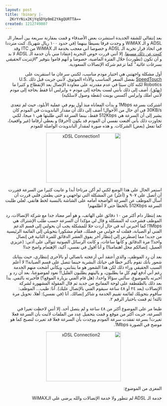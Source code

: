 ```yaml
---
layout: post
title: !binary |-
  2KrYrNix2KjYqSDYp9mE2YAgQURTTA==
created: 1212749807
---
```

<p style="direction: rtl; text-align: right;">بعد إنتقالي للشقة الجديدة استشرت بعض الأصدقاء و قمت بمقارنة سريعة بين أسعار الـ ADSL و الـ WiMAX و وجدت فرقا بسيطا بينهما (في حدود ١٠٠ ريال شهريا). كنت مترددا في اتخاذ قرار تجربة الـ ADSL و خصوصا أني معجب بخدمة الـ WiMAX من ITC وقد <a href="http://yousef.raffah.com/node/214">كتبت عن ذلك مسبقا</a>. إلا أنني قررت خوض التجربة إعتقادا مني بأن خدمة الـ ADSL لا بد و أن تكون (تطورت) خلال الفترة الماضية، خصوصا و أنهم قاموا بتوفير &quot;<span style="font-style: italic;">الإنترنت الحقيقي بسرعات عالية</span>&quot; كما تزعم شركة الإتصالات السعودية.</p> <p style="direction: rtl; text-align: right;">أول مشكلة واجهتني هي اختيار مودم مناسب، لكنني سرعان ما استقريت على <a href="http://www.thomson.net/GlobalEnglish/Products/dsl-modems-gateways/residential_wired/thomson_st516_v6/Pages/default.aspx">SpeedTouch</a> بفضل السعر المناسب والأداء الموثوق. لأنني جربت قبل ذلك U.S. Robotics لكنه كان سيئا في عدم مقدرته على معاودة الإتصال بعد الإنقطاع و كثيرا ما (يهنّق). أضف إلى ذلك بأنني لست بحاجة إلى مودم + وايرلس أنا فقط بحاجة إلى مودم لأنني أملك وايرلس أكسس بوينت (نقطة وصول لاسلكية)</p> <p style="direction: rtl; text-align: right;">اشتركت بسرعة 1Mbps و بدأت المعاناه منذ أول يوم في عملية الأبلود، حيث لم تتعدى 30KB/s في أي حال من الأحوال! أضف إلى ذلك أن مقدار الباندويدث في المودم كان يشير إلى أن السرعة هي 512Kbps فقط، بينما السرعة التي طلبتها هي ١ ميجا، لكني تجاوزت ذلك بأني أقنعت نفسي أن المودم قد يكون (أخرقا) و يعطي أرقاما (غير واقعية)، كما تفعل (بعض) الشركات. و هذه صورة لمقدار الباندويدث الواصلة للمودم</p> <p style="text-align: center;direction: rtl;"><a href="http://www.flickr.com/photos/7876001@N04/2556027472/"><img height="160" width="240" alt="xDSL Connection1" src="http://farm4.static.flickr.com/3038/2556027472_bf6b700e04_m.jpg" /></a></p> <p style="text-align: right;direction: rtl;">استمر الحال على هذا الوضع لكني لم أكن مرتاحا أبدا و عانيت كثيرا من السرعة فقررت أن أتصل على ٩٠٧ و (أعبّر) عن المشكلة التي تواجهني و حتى يطمئن قلبي قررت أن أسأل الموظف عن السرعة الواضحة أمامه على الشاشة بالنسبة لخط هاتفي. لعلي طلبت السرعة 512Kbps بالخطأ حتى لا أظلمهم!</p> <p style="text-align: right;direction: rtl;">بعد إنتظار دام أكثر من ١٠ دقائق على الهاتف، و هو أمر معتاد جدا مع شركة الإتصالات، رد الموظف فشرحت له المشكلة و قال لي مؤكدا أن السرعة حسب طلب الإشتراك هي 1Mbps! كما أخبرني أنه في حال أردت حلا للمشكلة يجب أن يحولني إلى قسم الدعم الفني أو الصيانة، فقلت له حولني من فضلك، فقام مشكورا بتحويلي إلى القائمة الرئيسية من جديد! مما إضطرني إلي إنتظار آخر يفوق العشر الدقائق للمرة الثانية في إتصال واحد!! مرة الدقائق و كأنها ساعات، و كانت الرسائل الصوتية تتوالى على أذني: (عزيزي العميل، إتصالكم محل اهتمامنا!) و أنا أقول في نفسي، أكيد، الإهتمام واضح جدا!</p> <p style="text-align: right;direction: rtl;">بعد أن رد الموظف، والذي أعتقد أني أزعجته باتصالي أو بالأحرى إنتظاري، حيث ينتابك شعور بأنك تقوم بأكبر خطأ في حياتك البشرية حينما تتصل على قسم الصيانة!! لا أعلم السبب الحقيقي وراء ذلك لكن هذا الشعور هو ما ينتابني، ويكأني أشحت منهم الخدمة رغم أني أدفع لهم كل ما يطلبون، و ياليتهم يطلبون القليل!! نعود لموضوعنا، بعد أن رد و أخبرته بالموضوع، سألني سؤالا واحدا، (هل قام الفني بزيارة الموقع؟) فأخبرته بالنفي. بدأ بعد ذلك بالطقطقة على لوحة المفاتيح من جديد ثم قال المقولة المشهورة لشركة الإتصالات (بعد ٢٤ أو ٤٨ ساعة سيقوم الفني بالإتصال عليك). أنا: طيب... الموظف: سأقوم بتحويلك لقائمة تقييم الخدمة و شاكر إتصالك. أنا (في نفسي): أهلا، تحويل مرة ثالثة! ثم قمت باختيار الرقم ٢.</p> <p style="text-align: right;direction: rtl;">طبعا مر على الموضوع أكثر من ٤٨ ساعة و لم يتصل أحد. إلا أنني لاحظت تغيرا في السرعة، جربت أكثر من موقع و قمت بتحميل عدد من الملفات لأثبت بأن السرعة فعلا تغيرت! بسرعة تفقدت سرعة المودم ووجدت بأن السرعة فعلا قد تغيرت لتصبح كما هو موضح في الصورة 1Mbps.</p> <p style="text-align: center;direction: rtl;"><a href="http://www.flickr.com/photos/7876001@N04/2555200745/"><img height="160" width="240" alt="xDSL Connection2" src="http://farm4.static.flickr.com/3045/2555200745_83c953828d_m.jpg" /></a></p> <p style="text-align: right;direction: rtl;">المغزى من الموضوع:</p> <p style="text-align: right;direction: rtl;">خدمة الـ ADSL لم تتطور ولا خدمة الإتصالات والله يرضى على الـWiMAX</p>
<!--break-->
<p>&nbsp;</p>

